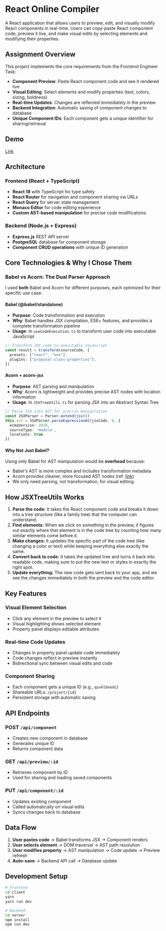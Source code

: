 # React Online Compiler

A React application that allows users to preview, edit, and visually modify React components in real-time. Users can copy-paste React component code, preview it live, and make visual edits by selecting elements and modifying their properties.

## Assignment Overview

This project implements the core requirements from the Frontend Engineer Task:
- **Component Preview**: Paste React component code and see it rendered live
- **Visual Editing**: Select elements and modify properties (text, colors, sizing, boldness)
- **Real-time Updates**: Changes are reflected immediately in the preview
- **Backend Integration**: Automatic saving of component changes to database
- **Unique Component IDs**: Each component gets a unique identifier for sharing/retrieval

## Demo 

[Link](https://www.loom.com/share/df3757c32ad54851a42a48067d170496?sid=c4be6798-899d-4648-b80a-8a0318948ff4)

## Architecture

### Frontend (React + TypeScript)
- **React 18** with TypeScript for type safety
- **React Router** for navigation and component sharing via URLs
- **React Query** for server state management
- **Monaco Editor** for code editing experience
- **Custom AST-based manipulation** for precise code modifications

### Backend (Node.js + Express)
- **Express.js** REST API server
- **PostgreSQL** database for component storage
- **Component CRUD operations** with unique ID generation

## Core Technologies & Why I Chose Them

### Babel vs Acorn: The Dual Parser Approach

I used **both** Babel and Acorn for different purposes, each optimized for their specific use case:

#### Babel (@babel/standalone)
- **Purpose**: Code transformation and execution
- **Why**: Babel handles JSX compilation, ES6+ features, and provides a complete transformation pipeline
- **Usage**: In `useCodeExecution.ts` to transform user code into executable JavaScript

```typescript
// Transform JSX code to executable JavaScript
const result = transform(sourceCode, {
  presets: ["react", "env"],
  plugins: ["proposal-class-properties"],
})
```

#### Acorn + acorn-jsx
- **Purpose**: AST parsing and manipulation
- **Why**: Acorn is lightweight and provides precise AST nodes with location information
- **Usage**: In `JSXTreeUtils.ts` for parsing JSX into an Abstract Syntax Tree

```typescript
// Parse JSX into AST for precise manipulation
const JSXParser = Parser.extend(jsx())
this.ast = JSXParser.parseExpressionAt(jsxCode, 0, {
  ecmaVersion: 2020,
  sourceType: 'module',
  locations: true
})
```

#### Why Not Just Babel?
Using only Babel for AST manipulation would be **overhead** because:
- Babel's AST is more complex and includes transformation metadata
- Acorn provides cleaner, more focused AST nodes (ref: [link](https://ngarbezza.hashnode.dev/using-acorn-to-implement-a-refactoring-in-javascript-part-1-hacking-it))
- We only need parsing, not transformation, for visual editing

## How JSXTreeUtils Works

1. **Parse the code:** It takes the React component code and breaks it down into a tree structure (like a family tree) that the computer can understand.
2. **Find elements:** When we click on something in the preview, it figures out exactly where that element is in the code tree by counting how many similar elements come before it.
3. **Make changes:** It updates the specific part of the code tree (like changing a color or text) while keeping everything else exactly the same.
4. **Convert back to code:** It takes the updated tree and turns it back into readable code, making sure to put the new text or styles in exactly the right spot.
5. **Update everything:** The new code gets sent back to your app, and we see the changes immediately in both the preview and the code editor.

## Key Features

### Visual Element Selection
- Click any element in the preview to select it
- Visual highlighting shows selected element
- Property panel displays editable attributes

### Real-time Code Updates
- Changes in property panel update code immediately
- Code changes reflect in preview instantly
- Bidirectional sync between visual edits and code

### Component Sharing
- Each component gets a unique ID (e.g., `qsxklbnedc`)
- Shareable URLs: `/project/{id}`
- Persistent storage with automatic saving

## API Endpoints

### POST `/api/component`
- Creates new component in database
- Generates unique ID
- Returns component data

### GET `/api/preview/:id`
- Retrieves component by ID
- Used for sharing and loading saved components

### PUT `/api/component/:id`
- Updates existing component
- Called automatically on visual edits
- Syncs changes back to database

## Data Flow

1. **User pastes code** → Babel transforms JSX → Component renders
2. **User selects element** → DOM traversal → AST path resolution
3. **User modifies property** → AST manipulation → Code update → Preview refresh
4. **Auto-save** → Backend API call → Database update

## Development Setup

```bash
# Frontend
cd client
yarn
yarn run dev

# Backend
cd server
npm install
npm run dev
```



